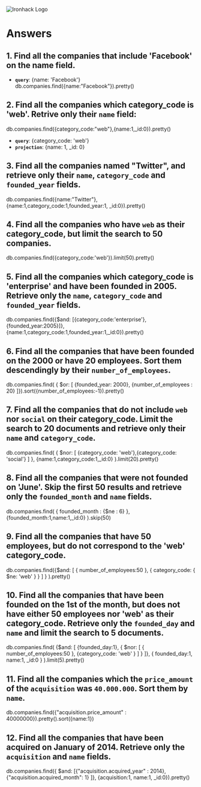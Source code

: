 ![Ironhack Logo](https://i.imgur.com/1QgrNNw.png)

# Answers

## 1. Find all the companies that include 'Facebook' on the **name** field.

 - **`query`**: {name: 'Facebook'}
 db.companies.find({name:"Facebook"}).pretty()
 
 ## 2. Find all the companies which **category_code** is 'web'. Retrive only their `name` field:
db.companies.find({category_code:"web"},{name:1,_id:0}).pretty()

 - **`query`**: {category_code: 'web'}
 - **`projection`**: {name: 1, _id: 0}

## 3. Find all the companies named "Twitter", and retrieve only their `name`, `category_code` and `founded_year` fields.
db.companies.find({name:"Twitter"},{name:1,category_code:1,founded_year:1, _id:0}).pretty()

## 4. Find all the companies who have `web` as their **category_code**, but limit the search to 50 companies.
db.companies.find({category_code:'web'}).limit(50).pretty()

## 5. Find all the companies which **category_code** is 'enterprise' and have been founded in 2005. Retrieve only the `name`, `category_code` and `founded_year` fields.
db.companies.find({$and: [{category_code:'enterprise'},{founded_year:2005}]},{name:1,category_code:1,founded_year:1,_id:0}).pretty()

## 6. Find all the companies that have been **founded** on the 2000 or have 20 **employees**. Sort them descendingly by their `number_of_employees`.

db.companies.find( { $or: [ {founded_year: 2000}, {number_of_employees : 20} ]}).sort({number_of_employees:-1}).pretty()

## 7. Find all the companies that do not include `web` nor `social` on their **category_code**. Limit the search to 20 documents and retrieve only their `name` and `category_code`.

db.companies.find( { $nor: [ {category_code: 'web'},{category_code: 'social'} ] }, {name:1,category_code:1,_id:0} ).limit(20).pretty()

## 8. Find all the companies that were not **founded** on 'June'. Skip the first 50 results and retrieve only the `founded_month` and `name` fields.

db.companies.find( { founded_month : {$ne : 6} }, {founded_month:1,name:1,_id:0} ).skip(50)

## 9. Find all the companies that have 50 employees, but do not correspond to the 'web' **category_code**. 

db.companies.find({$and: [ { number_of_employees:50 }, { category_code: { $ne: 'web' } } ] } ).pretty()

## 10. Find all the companies that have been founded on the 1st of the month, but does not have either 50 employees nor 'web' as their **category_code**. Retrieve only the `founded_day` and `name` and limit the search to 5 documents.

db.companies.find( {$and: [ {founded_day:1}, { $nor: [ { number_of_employees:50 }, {category_code: 'web' } ] } ]}, { founded_day:1, name:1, _id:0 } ).limit(5).pretty()

## 11. Find all the companies which the `price_amount` of the `acquisition` was **`40.000.000`**. Sort them by `name`.

db.companies.find({"acquisition.price_amount" : 40000000}).pretty().sort({name:1})

## 12. Find all the companies that have been acquired on January of 2014. Retrieve only the `acquisition` and `name` fields.

db.companies.find({ $and: [{"acquisition.acquired_year" : 2014}, {"acquisition.acquired_month": 1} ]}, {acquisition:1, name:1, _id:0}).pretty()